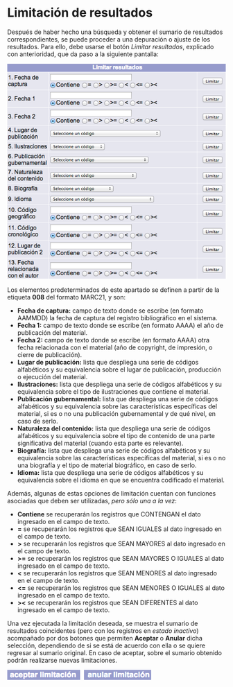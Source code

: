 # Limitación de resultados

Después de haber hecho una búsqueda y obtener el sumario de resultados correspondientes, se puede proceder a una depuración o ajuste de los resultados. Para ello, debe usarse el botón *Limitar resultados*, explicado con anterioridad, que da paso a la siguiente pantalla:

![](pantalla_limitacion.png)

Los elementos predeterminados de este apartado se definen a partir de la etiqueta **008** del formato MARC21, y son:

- **Fecha de captura:** campo de texto donde se escribe (en formato AAMMDD) la fecha de captura del registro bibliográfico en el sistema.
- **Fecha 1:** campo de texto donde se escribe (en formato AAAA) el año de publicación del material.
- **Fecha 2:** campo de texto donde se escribe (en formato AAAA) otra fecha relacionada con el material (año de copyright, de impresión, o cierre de publicación).
- **Lugar de publicación:** lista que despliega una serie de códigos alfabéticos y su equivalencia sobre el lugar de publicación, producción o ejecución del material.
- **Ilustraciones:** lista que despliega una serie de códigos alfabéticos y su equivalencia sobre el tipo de ilustraciones que contiene el material.
- **Publicación gubernamental:** lista que despliega una serie de códigos alfabéticos y su equivalencia sobre las características específicas del material, si es o no una publicación gubernamental y de qué nivel, en caso de serlo.
- **Naturaleza del contenido:** lista que despliega una serie de códigos alfabéticos y su equivalencia sobre el tipo de contenido de una parte significativa del material (cuando esta parte es relevante).
- **Biografía:** lista que despliega una serie de códigos alfabéticos y su equivalencia sobre las características específicas del material, si es o no una biografía y el tipo de material biográfico, en caso de serlo.
- **Idioma:** lista que despliega una serie de códigos alfabéticos y su equivalencia sobre el idioma en que se encuentra codificado el material.

Además, algunas de estas opciones de limitación cuentan con funciones asociadas que deben ser utilizadas, _pero sólo una a la vez_:

- **Contiene** se recuperarán los registros que CONTENGAN el dato ingresado en el campo de texto.
- **=** se recuperarán los registros que SEAN IGUALES al dato ingresado en el campo de texto.
- **&gt;** se recuperarán los registros que SEAN MAYORES al dato ingresado en el campo de texto.
- **&gt;=** se recuperarán los registros que SEAN MAYORES O IGUALES al dato ingresado en el campo de texto.
- **&lt;** se recuperarán los registros que SEAN MENORES al dato ingresado en el campo de texto.
- **&lt;=** se recuperarán los registros que SEAN MENORES O IGUALES al dato ingresado en el campo de texto.
- **&gt;&lt;** se recuperarán los registros que SEAN DIFERENTES al dato ingresado en el campo de texto.

Una vez ejecutada la limitación deseada, se muestra el sumario de resultados coincidentes (pero con los registros en _estado inactivo_) acompañado por dos botones que permiten **Aceptar** o **Anular** dicha selección, dependiendo de si se está de acuerdo con ella o se quiere regresar al sumario original. En caso de aceptar, sobre el sumario obtenido podrán realizarse nuevas limitaciones.

![](botones_aceptar_anular_limitacion.png)